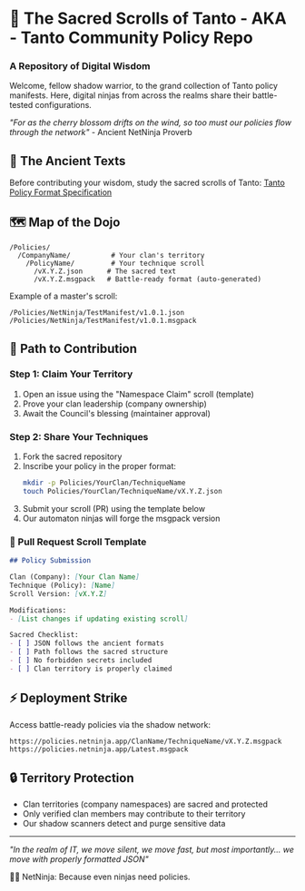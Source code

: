 # 🥷 The Sacred Scrolls of Tanto - AKA - Tanto Community Policy Repo
### A Repository of Digital Wisdom

Welcome, fellow shadow warrior, to the grand collection of Tanto policy manifests. Here, digital ninjas from across the realms share their battle-tested configurations.

*"For as the cherry blossom drifts on the wind, so too must our policies flow through the network"* - Ancient NetNinja Proverb

## 📜 The Ancient Texts
Before contributing your wisdom, study the sacred scrolls of Tanto:
[Tanto Policy Format Specification](https://github.com/NetNinjaCorp/Tanto/tree/main)

## 🗺️ Map of the Dojo
```
/Policies/
  /CompanyName/          # Your clan's territory
    /PolicyName/         # Your technique scroll
      /vX.Y.Z.json      # The sacred text
      /vX.Y.Z.msgpack   # Battle-ready format (auto-generated)
```

Example of a master's scroll:
```
/Policies/NetNinja/TestManifest/v1.0.1.json
/Policies/NetNinja/TestManifest/v1.0.1.msgpack
```

## 🎋 Path to Contribution

### Step 1: Claim Your Territory
1. Open an issue using the "Namespace Claim" scroll (template)
2. Prove your clan leadership (company ownership)
3. Await the Council's blessing (maintainer approval)

### Step 2: Share Your Techniques
1. Fork the sacred repository
2. Inscribe your policy in the proper format:
   ```bash
   mkdir -p Policies/YourClan/TechniqueName
   touch Policies/YourClan/TechniqueName/vX.Y.Z.json
   ```
3. Submit your scroll (PR) using the template below
4. Our automaton ninjas will forge the msgpack version

### 📝 Pull Request Scroll Template
```markdown
## Policy Submission

Clan (Company): [Your Clan Name]
Technique (Policy): [Name]
Scroll Version: [vX.Y.Z]

Modifications:
- [List changes if updating existing scroll]

Sacred Checklist:
- [ ] JSON follows the ancient formats
- [ ] Path follows the sacred structure
- [ ] No forbidden secrets included
- [ ] Clan territory is properly claimed
```

## ⚡ Deployment Strike
Access battle-ready policies via the shadow network:
```
https://policies.netninja.app/ClanName/TechniqueName/vX.Y.Z.msgpack
https://policies.netninja.app/Latest.msgpack
```

## 🔒 Territory Protection
- Clan territories (company namespaces) are sacred and protected
- Only verified clan members may contribute to their territory
- Our shadow scanners detect and purge sensitive data

---

*"In the realm of IT, we move silent, we move fast, but most importantly... we move with properly formatted JSON"* 

🥷✨ NetNinja: Because even ninjas need policies.
